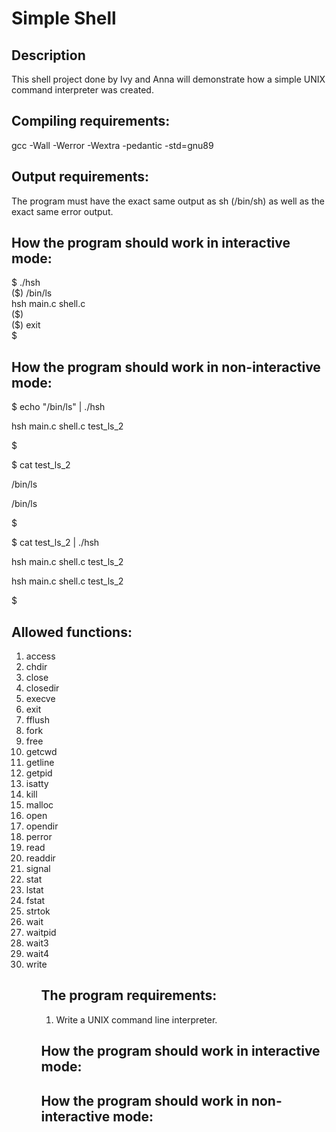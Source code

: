<h1>Simple Shell</h1>
<h2>Description</h2>
<p>This shell project done by Ivy and Anna will demonstrate how a simple UNIX command interpreter was created.</p>
<h2>Compiling requirements:</h2>
<p>gcc -Wall -Werror -Wextra -pedantic -std=gnu89</p>
<h2>Output requirements:</h2>
<p>The program must have the exact same output as sh (/bin/sh) as well as the exact same error output.</p>
<h2>How the program should work in interactive mode:</h2>
<p>$ ./hsh<br>
($) /bin/ls<br>
hsh main.c shell.c<br>
($)<br>
($) exit<br>
$<br>
</p>
<h2>How the program should work in non-interactive mode:</h2>
<p>$ echo "/bin/ls" | ./hsh</p>
<p>hsh main.c shell.c test_ls_2</p>
<p>$</p>
<p>$ cat test_ls_2</p>
<p>/bin/ls</p>
<p>/bin/ls</p>
<p>$</p>
<p>$ cat test_ls_2 | ./hsh</p>
<p>hsh main.c shell.c test_ls_2</p>
<p>hsh main.c shell.c test_ls_2</p>
<p>$</p>
<h2>Allowed functions:</h2>
<ol>
<li>access</li>
<li>chdir</li>
<li>close</li>
<li>closedir</li>
<li>execve</li>
<li>exit</li>
<li>fflush</li>
<li>fork</li>
<li>free</li>
<li>getcwd</li>
<li>getline</li>
<li>getpid</li>
<li>isatty</li>
<li>kill</li>
<li>malloc</li>
<li>open</li>
<li>opendir</li>
<li>perror</li>
<li>read</li>
<li>readdir</li>
<li>signal</li>
<li>stat</li>
<li>lstat</li>
<li>fstat</li>
<li>strtok</li>
<li>wait</li>
<li>waitpid</li>
<li>wait3</li>
<li>wait4</li>
<li>write</li>
<ol>
<h2>The program requirements:</h2>
<ol>
<li>Write a UNIX command line interpreter.</li>
</ol>
<h2>How the program should work in interactive mode:</h2>
<h2>How the program should work in non-interactive mode:</h2>
